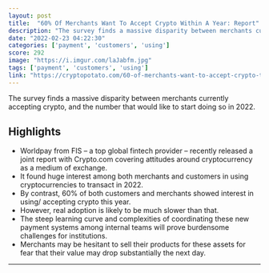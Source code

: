 ```yaml
---
layout: post
title:  "60% Of Merchants Want To Accept Crypto Within A Year: Report"
description: "The survey finds a massive disparity between merchants currently accepting crypto, and the number that would like to start doing so in 2022."
date: "2022-02-23 04:22:30"
categories: ['payment', 'customers', 'using']
score: 292
image: "https://i.imgur.com/laJabfm.jpg"
tags: ['payment', 'customers', 'using']
link: "https://cryptopotato.com/60-of-merchants-want-to-accept-crypto-this-year-report/"
---
```


The survey finds a massive disparity between merchants currently accepting crypto, and the number that would like to start doing so in 2022.

## Highlights

- Worldpay from FIS – a top global fintech provider – recently released a joint report with Crypto.com covering attitudes around cryptocurrency as a medium of exchange.
- It found huge interest among both merchants and customers in using cryptocurrencies to transact in 2022.
- By contrast, 60% of both customers and merchants showed interest in using/ accepting crypto this year.
- However, real adoption is likely to be much slower than that.
- The steep learning curve and complexities of coordinating these new payment systems among internal teams will prove burdensome challenges for institutions.
- Merchants may be hesitant to sell their products for these assets for fear that their value may drop substantially the next day.

---
